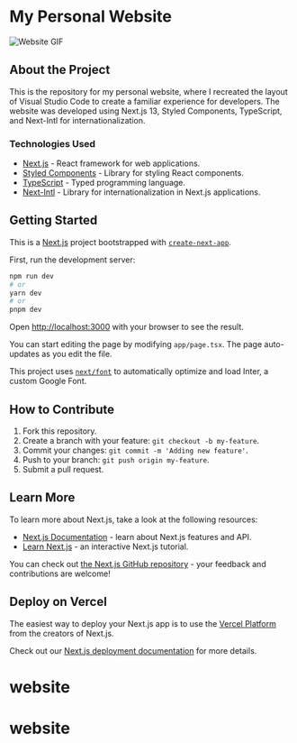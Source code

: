 # My Personal Website

![Website GIF](/project.gif)

## About the Project

This is the repository for my personal website, where I recreated the layout of Visual Studio Code to create a familiar experience for developers. The website was developed using Next.js 13, Styled Components, TypeScript, and Next-Intl for internationalization.

### Technologies Used

- [Next.js](https://nextjs.org/) - React framework for web applications.
- [Styled Components](https://styled-components.com/) - Library for styling React components.
- [TypeScript](https://www.typescriptlang.org/) - Typed programming language.
- [Next-Intl](https://github.com/vriad/next-intl) - Library for internationalization in Next.js applications.

## Getting Started
This is a [Next.js](https://nextjs.org/) project bootstrapped with [`create-next-app`](https://github.com/vercel/next.js/tree/canary/packages/create-next-app).

First, run the development server:

```bash
npm run dev
# or
yarn dev
# or
pnpm dev
```

Open [http://localhost:3000](http://localhost:3000) with your browser to see the result.

You can start editing the page by modifying `app/page.tsx`. The page auto-updates as you edit the file.

This project uses [`next/font`](https://nextjs.org/docs/basic-features/font-optimization) to automatically optimize and load Inter, a custom Google Font.

## How to Contribute

1. Fork this repository.
2. Create a branch with your feature: `git checkout -b my-feature`.
3. Commit your changes: `git commit -m 'Adding new feature'`.
4. Push to your branch: `git push origin my-feature`.
5. Submit a pull request.


## Learn More

To learn more about Next.js, take a look at the following resources:

- [Next.js Documentation](https://nextjs.org/docs) - learn about Next.js features and API.
- [Learn Next.js](https://nextjs.org/learn) - an interactive Next.js tutorial.

You can check out [the Next.js GitHub repository](https://github.com/vercel/next.js/) - your feedback and contributions are welcome!

## Deploy on Vercel

The easiest way to deploy your Next.js app is to use the [Vercel Platform](https://vercel.com/new?utm_medium=default-template&filter=next.js&utm_source=create-next-app&utm_campaign=create-next-app-readme) from the creators of Next.js.

Check out our [Next.js deployment documentation](https://nextjs.org/docs/deployment) for more details.
# website
# website
